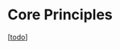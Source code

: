 # Core Principles

[[todo]]

[//begin]: # "Autogenerated link references for markdown compatibility"
[todo]: todo "Todo"
[//end]: # "Autogenerated link references"
